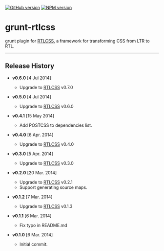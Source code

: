 [![GitHub version](https://badge.fury.io/gh/MohammadYounes%2Fgrunt-rtlcss.svg)](http://badge.fury.io/gh/MohammadYounes%2Fgrunt-rtlcss)
[![NPM version](https://badge.fury.io/js/grunt-rtlcss.svg)](http://badge.fury.io/js/grunt-rtlcss)

grunt-rtlcss
============
grunt plugin for [RTLCSS], a framework for transforming CSS from LTR to RTL.


[RTLCSS]: https://github.com/MohammadYounes/rtlcss

-------

## Release History
* **v0.6.0** [4 Jul 2014]
  * Upgrade to [RTLCSS] v0.7.0
  
* **v0.5.0** [4 Jul 2014]
  * Upgrade to [RTLCSS] v0.6.0
  
* **v0.4.1** [15 May 2014]
  * Add POSTCSS to dependencies list.
  
* **v0.4.0** [6 Apr. 2014]
  * Upgrade to [RTLCSS] v0.4.0
  
* **v0.3.0** [5 Apr. 2014]
  * Upgrade to [RTLCSS] v0.3.0

* **v0.2.0** [20 Mar. 2014]
  * Upgrade to [RTLCSS] v0.2.1
  * Support generating source maps.
  
* **v0.1.2** [7 Mar. 2014]
  * Upgrade to [RTLCSS] v0.1.3
  
* **v0.1.1** [6 Mar. 2014]
  * Fix typo in README.md

* **v0.1.0** [6 Mar. 2014]
  * Initial commit.
 
